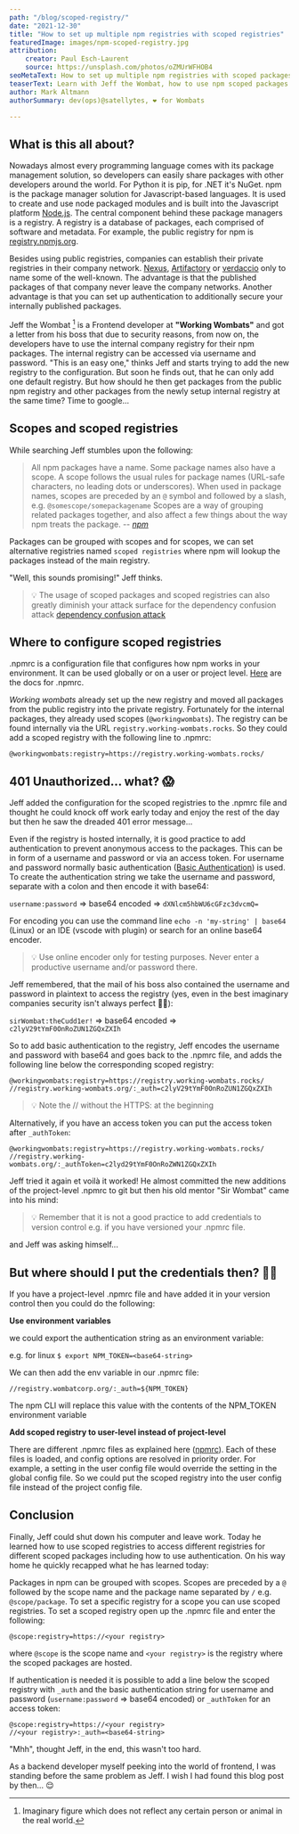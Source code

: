 ```yaml
---
path: "/blog/scoped-registry/"
date: "2021-12-30"
title: "How to set up multiple npm registries with scoped registries"
featuredImage: images/npm-scoped-registry.jpg
attribution:
    creator: Paul Esch-Laurent
    source: https://unsplash.com/photos/oZMUrWFHOB4
seoMetaText: How to set up multiple npm registries with scoped packages and scoped registries even if they are protected
teaserText: Learn with Jeff the Wombat, how to use npm scoped packages and scoped registries and how to configure access to multiple registries even if they are protected.
author: Mark Altmann
authorSummary: dev(ops)@satellytes, ❤️ for Wombats

---
```

## What is this all about?

Nowadays almost every programming language comes with its package management solution, so developers can easily share packages with other developers around the world. For Python it is pip, for .NET it's NuGet. npm is the package manager solution for Javascript-based languages. It is used to create and use node packaged modules and is built into the Javascript platform [Node.js](http://www.nodejs.org/). The central component behind these package managers is a registry. A registry is a database of packages, each comprised of software and metadata. For example, the public registry for npm is [registry.npmjs.org](http://registry.npmjs.org).

Besides using public registries, companies can establish their private registries in their company network. [Nexus](https://www.sonatype.com/products/repository-pro), [Artifactory](https://jfrog.com/artifactory/) or [verdaccio](https://github.com/verdaccio/verdaccio) only to name some of the well-known. The advantage is that the published packages of that company never leave the company networks. Another advantage is that you can set up authentication to additionally secure your internally published packages.

Jeff the Wombat [^1] is a Frontend developer at **"Working Wombats"** and got a letter from his boss that due to security reasons, from now on, the developers have to use the internal company registry for their npm packages. The internal registry can be accessed via username and password. "This is an easy one," thinks Jeff and starts trying to add the new registry to the configuration. But soon he finds out, that he can only add one default registry. But how should he then get packages from the public npm registry and other packages from the newly setup internal registry at the same time? Time to google...

[^1]: Imaginary figure which does not reflect any certain person or animal in the real world.

## Scopes and scoped registries

While searching Jeff stumbles upon the following:

> All npm packages have a name. Some package names also have a scope. A scope follows the usual rules for package names (URL-safe characters, no leading dots or underscores). When used in package names, scopes are preceded by an `@` symbol and followed by a slash, e.g. `@somescope/somepackagename` Scopes are a way of grouping related packages together, and also affect a few things about the way npm treats the package.
> -- <cite>[npm](https://docs.npmjs.com/cli/v8/using-npm/scope)</cite>

Packages can be grouped with scopes and for scopes, we can set alternative registries named `scoped registries` where npm will lookup the packages instead of the main registry.

"Well, this sounds promising!" Jeff thinks.

> 💡 The usage of scoped packages and scoped registries can also greatly diminish your attack surface for the dependency confusion attack [dependency confusion attack](https://snyk.io/blog/detect-prevent-dependency-confusion-attacks-npm-supply-chain-security/)

## Where to configure scoped registries

.npmrc is a configuration file that configures how npm works in your environment. It can be used globally or on a user or project level. [Here](https://docs.npmjs.com/cli/v8/configuring-npm/npmrc) are the docs for .npmrc.

*Working wombats* already set up the new registry and moved all packages from the public registry into the private registry. Fortunately for the internal packages, they already used scopes (`@workingwombats`). The registry can be found internally via the URL `registry.working-wombats.rocks`. So they could add a scoped registry with the following line to .npmrc:

```
@workingwombats:registry=https://registry.working-wombats.rocks/
```
## 401 Unauthorized... what? 😱

Jeff added the configuration for the scoped registries to the .npmrc file and thought he could knock off work early today and enjoy the rest of the day but then he saw the dreaded 401 error message...

Even if the registry is hosted internally, it is good practice to add authentication to prevent anonymous access to the packages. This can be in form of a username and password or via an access token. For username and password normally basic authentication ([Basic Authentication](https://en.wikipedia.org/wiki/Basic_access_authentication)) is used. To create the authentication string we take the username and password, separate with a colon and then encode it with base64:

`username:password` ⇒ base64 encoded ⇒ `dXNlcm5hbWU6cGFzc3dvcmQ=`

For encoding you can use the command line `echo -n 'my-string' | base64` (Linux) or an IDE (vscode with plugin) or search for an online base64 encoder.

>💡 Use online encoder only for testing purposes. Never enter a productive username and/or password there.

Jeff remembered, that the mail of his boss also contained the username and password in plaintext to access the registry (yes, even in the best imaginary companies security isn't always perfect 🤷‍♂️):

`sirWombat:theCudd1er!` ⇒ base64 encoded ⇒ `c2lyV29tYmF0OnRoZUN1ZGQxZXIh`

So to add basic authentication to the registry, Jeff encodes the username and password with base64 and goes back to the .npmrc file, and adds the following line below the corresponding scoped registry:

```
@workingwombats:registry=https://registry.working-wombats.rocks/
//registry.working-wombats.org/:_auth=c2lyV29tYmF0OnRoZUN1ZGQxZXIh
```

>💡 Note the // without the HTTPS: at the beginning

Alternatively, if you have an access token you can put the access token after `_authToken`:

```
@workingwombats:registry=https://registry.working-wombats.rocks/
//registry.working-wombats.org/:_authToken=c2lyd29tYmF0OnRoZWN1ZGQxZXIh
```

Jeff tried it again et voilà it worked! He almost committed the new additions of the project-level .npmrc to git but then his old mentor "Sir Wombat" came into his mind:

>💡 Remember that it is not a good practice to add credentials to version control e.g. if you have versioned your .npmrc file.

and Jeff was asking himself...
## But where should I put the credentials then? 🤷‍♂️

If you have a project-level .npmrc file and have added it in your version control then you could do the following:

**Use environment variables**

we could export the authentication string as an environment variable:

e.g. for linux `$ export NPM_TOKEN=<base64-string>`

We can then add the env variable in our .npmrc file:

```
//registry.wombatcorp.org/:_auth=${NPM_TOKEN}
```

The npm CLI will replace this value with the contents of the NPM_TOKEN environment variable
    
**Add scoped registry to user-level instead of project-level**

There are different .npmrc files as explained here ([npmrc](https://docs.npmjs.com/cli/v8/configuring-npm/npmrc)). 
Each of these files is loaded, and config options are resolved in priority order. For example, a setting in the user config file would override the setting in the global config file. So we could put the scoped registry into the user config file instead of the project config file.

## Conclusion

Finally, Jeff could shut down his computer and leave work. Today he learned how to use scoped registries to access different registries for different scoped packages including how to use authentication. On his way home he quickly recapped what he has learned today:

Packages in npm can be grouped with scopes. Scopes are preceded by a `@` followed by the scope name and the package name separated by `/` e.g. `@scope/package`. To set a specific registry for a scope you can use scoped registries. To set a scoped registry open up the .npmrc file and enter the following:

```
@scope:registry=https://<your registry>
```

where `@scope` is the scope name and `<your registry>` is the registry where the scoped packages are hosted. 

If authentication is needed it is possible to add a line below the scoped registry with `_auth` and the basic authentication string for username and password (`username:password` ⇒ base64 encoded) or `_authToken` for an access token:

```
@scope:registry=https://<your registry>
//<your registry>:_auth=<base64-string>
```

"Mhh", thought Jeff, in the end, this wasn't too hard.

As a backend developer myself peeking into the world of frontend, I was standing before the same problem as Jeff. I wish I had found this blog post by then... 😌
